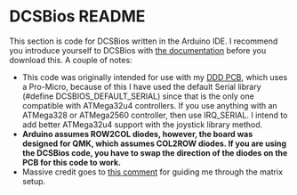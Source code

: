 # DCSBios README
This section is code for DCSBios written in the Arduino IDE. I recommend you introduce yourself to DCSBios with [the documentation](https://dcs-bios.readthedocs.io/en/latest/installation.html) before you download this.
A couple of notes:
* This code was originally intended for use with my [DDD PCB](https://github.com/NibbledPots/F14-DDD), which uses a Pro-Micro, because of this I have used the default Serial library (#define DCSBIOS_DEFAULT_SERIAL) since that is the only one compatible with ATMega32u4 controllers. If you use anything with an ATMega328 or ATMega2560 controller, then use IRQ_SERIAL. I intend to add better ATMega32u4 support with the joystick library method.
* **Arduino assumes ROW2COL diodes, however, the board was designed for QMK, which assumes COL2ROW diodes. If you are using the DCSBios code, you have to swap the direction of the diodes on the PCB for this code to work.**
* Massive credit goes to [this comment](https://forum.dcs.world/topic/80377-hmas-cockpit-build/?do=findComment&comment=3862124) for guiding me through the matrix setup.

